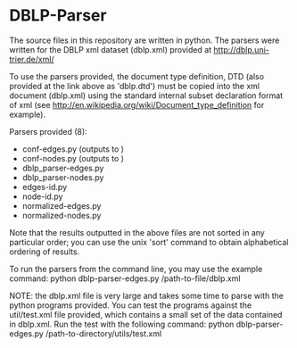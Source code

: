 # DBLP-Parser
The source files in this repository are written in python. The parsers were written for the DBLP xml dataset (dblp.xml) provided at http://dblp.uni-trier.de/xml/

To use the parsers provided, the document type definition, DTD (also provided at the link above as 'dblp.dtd') must be copied into the xml document (dblp.xml) using the standard internal subset declaration format of xml (see http://en.wikipedia.org/wiki/Document_type_definition for example).

Parsers provided (8):
- conf-edges.py (outputs to )
- conf-nodes.py (outputs to )
- dblp_parser-edges.py
- dblp_parser-nodes.py
- edges-id.py
- node-id.py
- normalized-edges.py
- normalized-nodes.py


Note that the results outputted in the above files are not sorted in any particular order; you can use the unix 'sort' command to obtain alphabetical ordering of results.



To run the parsers from the command line, you may use the example command:
  python dblp-parser-edges.py /path-to-file/dblp.xml

NOTE: the dblp.xml file is very large and takes some time to parse with the python programs provided. You can test the programs against the util/test.xml file provided, which contains a small set of the data contained in dblp.xml. Run the test with the following command:
  python dblp-parser-edges.py /path-to-directory/utils/test.xml
